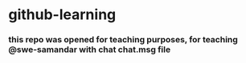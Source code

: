 # github-learning

### this repo was opened for teaching purposes, for teaching @swe-samandar with chat chat.msg file
